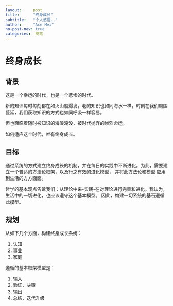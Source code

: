 ```yaml
---
layout:     post
title:      "终身成长"
subtitle:   "个人感悟.."
author:     "Ace Mei"
no-post-nav: true
categories:  随笔
---
```



# 终身成长

## 背景
       
 这是一个幸运的时代，也是一个悲惨的时代。
 
 新的知识每时每刻都在如火山般爆发，老的知识也如同海水一样，时刻在我们周围蔓延，我们获取知识的方式也如同呼吸一样容易。
 
 但也面临着随时被知识的海浪淹没，被时代抛弃的惨烈命运。
 
 如何适应这个时代，唯有终身成长。

## 目标

   通过系统的方式建立终身成长的机制，并在每日的实践中不断进化。为此，需要建立一个普适的方法论框架，以及行之有效的进化模型，
并将此方法论和模型 应用到生活的方方面面。
 
哲学的基本观点告诉我们：从理论中来-实践-在对理论进行完善和进化。我认为，生活中的一切进化，也应该遵守这个基本模型。
因此，构建一切系统的基石遵循此模型。

##  规划

 从如下几个方面，构建终身成长系统：
 
 1.   认知
 2.  事业
 3.  家庭


遵循的基本框架模型是：

  1.   输入
  2.  验证，决策
  3.  输出
  4. 总结，迭代升级
